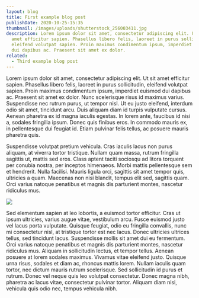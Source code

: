 ```yaml
---
layout: blog
title: First example blog post
publishDate: 2020-10-25-15:35
thumbnail: /images/uploads/shutterstock_256003411.jpg
description: Lorem ipsum dolor sit amet, consectetur adipiscing elit. Ut sit
  amet efficitur sapien. Phasellus libero felis, laoreet in purus sollicitudin,
  eleifend volutpat sapien. Proin maximus condimentum ipsum, imperdiet euismod
  dui dapibus ac. Praesent sit amet ex dolor.
related:
  - Third example blog post
---
```

Lorem ipsum dolor sit amet, consectetur adipiscing elit. Ut sit amet efficitur sapien. Phasellus libero felis, laoreet in purus sollicitudin, eleifend volutpat sapien. Proin maximus condimentum ipsum, imperdiet euismod dui dapibus ac. Praesent sit amet ex dolor. Nunc scelerisque risus id maximus varius. Suspendisse nec rutrum purus, ut tempor nisl. Ut eu justo eleifend, interdum odio sit amet, tincidunt arcu. Duis aliquam diam id turpis vulputate cursus. Aenean pharetra ex id magna iaculis egestas. In lorem ante, faucibus id nisi a, sodales fringilla ipsum. Donec quis finibus eros. In commodo mauris ex, in pellentesque dui feugiat id. Etiam pulvinar felis tellus, ac posuere mauris pharetra quis.

Suspendisse volutpat pretium vehicula. Cras iaculis lacus non purus aliquam, at viverra tortor tristique. Nullam quam massa, rutrum fringilla sagittis ut, mattis sed eros. Class aptent taciti sociosqu ad litora torquent per conubia nostra, per inceptos himenaeos. Morbi mattis pellentesque sem et hendrerit. Nulla facilisi. Mauris ligula orci, sagittis sit amet tempor quis, ultricies a quam. Maecenas non nisi blandit, tempus elit sed, sagittis quam. Orci varius natoque penatibus et magnis dis parturient montes, nascetur ridiculus mus.

![](/images/uploads/shutterstock_376532611.jpg)

Sed elementum sapien at leo lobortis, a euismod tortor efficitur. Cras ut ipsum ultricies, varius augue vitae, vestibulum arcu. Fusce euismod justo vel lacus porta vulputate. Quisque feugiat, odio eu fringilla convallis, nunc mi consectetur nisl, at tristique tortor est nec lacus. Donec ultricies ultrices tellus, sed tincidunt lacus. Suspendisse mollis sit amet dui eu fermentum. Orci varius natoque penatibus et magnis dis parturient montes, nascetur ridiculus mus. Aliquam in sollicitudin lectus, et tempor tellus. Aenean posuere at lorem sodales maximus. Vivamus vitae eleifend justo. Quisque urna risus, sodales et diam ac, rhoncus mattis lorem. Nullam iaculis quam tortor, nec dictum mauris rutrum scelerisque. Sed sollicitudin id purus et rutrum. Donec vel neque quis leo volutpat consectetur. Donec magna nibh, pharetra ac lacus vitae, consectetur pulvinar tortor. Aliquam diam nisi, vehicula quis odio nec, tempus vehicula nibh.